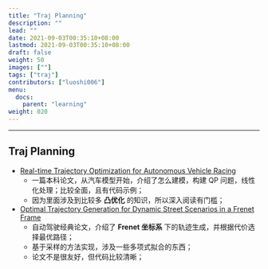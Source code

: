 ```yaml
---
title: "Traj Planning"
description: ""
lead: ""
date: 2021-09-03T00:35:10+08:00
lastmod: 2021-09-03T00:35:10+08:00
draft: false
weight: 50
images: [""]
tags: ["traj"]
contributors: ["luoshi006"]
menu:
  docs:
    parent: "learning"
weight: 020
---
```


---
## Traj Planning

- [Real-time Trajectory Optimization for Autonomous Vehicle Racing](/docs/learning/traj_planning/20210903_rt_traj_optimization_for_racing)
    - 一篇本科论文，从汽车模型开始，介绍了怎么建模，构建 QP 问题，线性化处理；比较全面，且有代码示例；
    - 因为里面涉及到比较多 **凸优化** 的知识，所以深入阅读有门槛；
- [Optimal Trajectory Generation for Dynamic Street Scenarios in a Frenet Frame](/docs/learning/traj_planning/20210916_optimal_traj_in_frenet_frame)
    - 自动驾驶经典论文，介绍了 **Frenet 坐标系** 下的轨迹生成，并根据代价选择最优路径；
    - 基于采样的方法实现，涉及一些多项式拟合的东西；
    - 论文不是很友好，但代码比较清晰；

